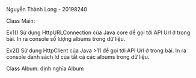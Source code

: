 Nguyễn Thành Long - 20198240

Class Main:

Ex1() Sử dụng HttpURLConnection của Java core để gọi tới API Url ở trong bài. In ra console số lượng albums trong dữ liệu.

Ex2() Sử dụng HttpClient của Java >11 để gọi tới API Url ở trong bài. In ra console danh sách Id của tất cả các albums trong dữ liệu.

Class Album: định nghĩa Album
